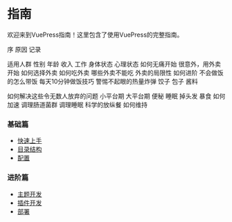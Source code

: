 # 指南

欢迎来到VuePress指南！这里包含了使用VuePress的完整指南。

序
    原因
    记录

适用人群
    性别
    年龄
    收入
    工作
    身体状态
    心理状态
如何无痛开始
    很意外，用外卖开始
    如何选择外卖
    如何吃外卖
    哪些外卖不能吃
    外卖的局限性
如何进阶
    不会做饭的怎么带饭
    每天10分钟做饭技巧
警惕不起眼的热量炸弹
    饺子
    包子
    酱料

如何解决这些令无数人放弃的问题
    小平台期
    大平台期
    便秘
    睡眠
    掉头发
    暴食
如何加速
    调理肠道菌群
    调理睡眠
    科学的放纵餐
如何维持



### 基础篇
- [快速上手](./essentials/getting-started.md)
- [目录结构](./essentials/directory-structure.md)
- [配置](./essentials/config.md)

### 进阶篇
- [主题开发](./advanced/theme-development.md)
- [插件开发](./advanced/plugin-development.md)
- [部署](./advanced/deployment.md)